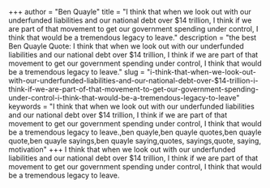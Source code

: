 +++
author = "Ben Quayle"
title = "I think that when we look out with our underfunded liabilities and our national debt over $14 trillion, I think if we are part of that movement to get our government spending under control, I think that would be a tremendous legacy to leave."
description = "the best Ben Quayle Quote: I think that when we look out with our underfunded liabilities and our national debt over $14 trillion, I think if we are part of that movement to get our government spending under control, I think that would be a tremendous legacy to leave."
slug = "i-think-that-when-we-look-out-with-our-underfunded-liabilities-and-our-national-debt-over-$14-trillion-i-think-if-we-are-part-of-that-movement-to-get-our-government-spending-under-control-i-think-that-would-be-a-tremendous-legacy-to-leave"
keywords = "I think that when we look out with our underfunded liabilities and our national debt over $14 trillion, I think if we are part of that movement to get our government spending under control, I think that would be a tremendous legacy to leave.,ben quayle,ben quayle quotes,ben quayle quote,ben quayle sayings,ben quayle saying,quotes, sayings,quote, saying, motivation"
+++
I think that when we look out with our underfunded liabilities and our national debt over $14 trillion, I think if we are part of that movement to get our government spending under control, I think that would be a tremendous legacy to leave.
